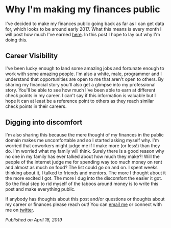 # Why I'm making my finances public

I've decided to make my finances public going back as far as I can get data for, which looks to be around early 2017. What this 
means is every month I will post how much I've earned [here](../../money.html). In this post I hope to lay out why I'm doing this.

## Career Visibility

I've been lucky enough to land some amazing jobs and fortunate enough to work with some amazing people. I'm also a white, male, 
programmer and I understand that opportunities are open to me that aren't open to others. By sharing my financial story you'll 
also get a glimpse into my professional story. You'll be able to see how much I've been able to earn at different check points in my 
career. I can't say if this information is valuable but I hope it can at least be a reference point to others as they reach similar 
check points in their careers.

## Digging into discomfort

I'm also sharing this because the mere thought of my finances in the public domain makes me uncomfortable and so I started asking myself 
why. I'm worried that coworkers might judge me if I make more (or less!) than they do. I'm worried what my family will think. Surely 
there is a good reason why no one in my family has ever talked about how much they make?! Will the people of the internet judge me for 
spending way too much money on rent and almost as much on food? The list could go on and on. I spent weeks thinking about it, I talked 
to friends and mentors. The more I thought about it the more excited I got. The more I dug into the discomfort the easier it got. So the 
final step to rid myself of the taboos around money is to write this post and make everything public.

If anybody has thoughts about this post and/or questions or thoughts about my career or finances please reach out! You can [email 
me](mailto:smeriwether@hey.com) or connect with me on [twitter](https://twitter.com/_smeriwether).

*Published on April 18, 2019*
